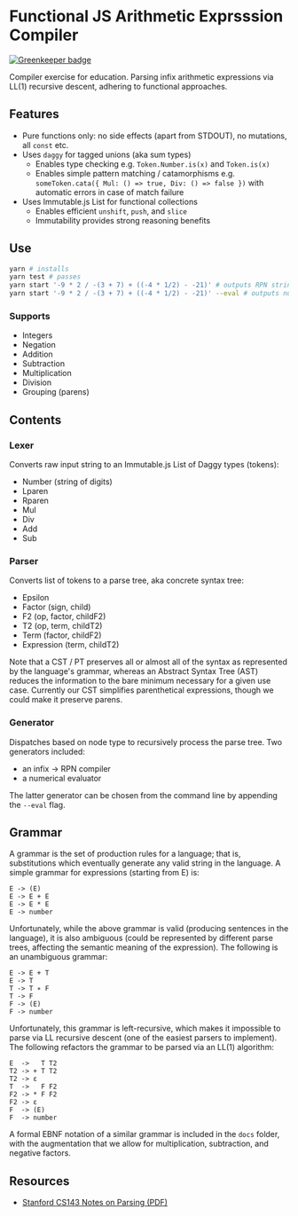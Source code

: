 # Functional JS Arithmetic Exprsssion Compiler

[![Greenkeeper badge](https://badges.greenkeeper.io/glebec/functional-math-compiler.svg)](https://greenkeeper.io/)

Compiler exercise for education. Parsing infix arithmetic expressions via LL(1) recursive descent, adhering to functional approaches.

## Features

* Pure functions only: no side effects (apart from STDOUT), no mutations, all `const` etc.
* Uses `daggy` for tagged unions (aka sum types)
	* Enables type checking e.g. `Token.Number.is(x)` and `Token.is(x)`
	* Enables simple pattern matching / catamorphisms e.g. `someToken.cata({ Mul: () => true, Div: () => false })` with automatic errors in case of match failure
* Uses Immutable.js List for functional collections
	* Enables efficient `unshift`, `push`, and `slice`
	* Immutability provides strong reasoning benefits

## Use

```sh
yarn # installs
yarn test # passes
yarn start '-9 * 2 / -(3 + 7) + ((-4 * 1/2) - -21)' # outputs RPN string
yarn start '-9 * 2 / -(3 + 7) + ((-4 * 1/2) - -21)' --eval # outputs num
```

### Supports

* Integers
* Negation
* Addition
* Subtraction
* Multiplication
* Division
* Grouping (parens)

## Contents

### Lexer

Converts raw input string to an Immutable.js List of Daggy types (tokens):

* Number (string of digits)
* Lparen
* Rparen
* Mul
* Div
* Add
* Sub

### Parser

Converts list of tokens to a parse tree, aka concrete syntax tree:

* Epsilon
* Factor (sign, child)
* F2 (op, factor, childF2)
* T2 (op, term, childT2)
* Term (factor, childF2)
* Expression (term, childT2)

Note that a CST / PT preserves all or almost all of the syntax as represented by the language's grammar, whereas an Abstract Syntax Tree (AST) reduces the information to the bare minimum necessary for a given use case. Currently our CST simplifies parenthetical expressions, though we could make it preserve parens.

### Generator

Dispatches based on node type to recursively process the parse tree. Two generators included:

* an infix -> RPN compiler
* a numerical evaluator

The latter generator can be chosen from the command line by appending the `--eval` flag.

## Grammar

A grammar is the set of production rules for a language; that is, substitutions which eventually generate any valid string in the language. A simple grammar for expressions (starting from E) is:

```
E -> (E)
E -> E + E
E -> E * E
E -> number
```

Unfortunately, while the above grammar is valid (producing sentences in the language), it is also ambiguous (could be represented by different parse trees, affecting the semantic meaning of the expression). The following is an unambiguous grammar:

```
E -> E + T
E -> T
T -> T ∗ F
T -> F
F -> (E)
F -> number
```

Unfortunately, this grammar is left-recursive, which makes it impossible to parse via LL recursive descent (one of the easiest parsers to implement). The following refactors the grammar to be parsed via an LL(1) algorithm:

```
E  ->   T T2
T2 -> + T T2
T2 -> ε
T  ->   F F2
F2 -> * F F2
F2 -> ε
F  -> (E)
F  -> number
```

A formal EBNF notation of a similar grammar is included in the `docs` folder, with the augmentation that we allow for multiplication, subtraction, and negative factors.

## Resources

* [Stanford CS143 Notes on Parsing (PDF)](https://web.stanford.edu/class/archive/cs/cs143/cs143.1156/handouts/parsing.pdf)
